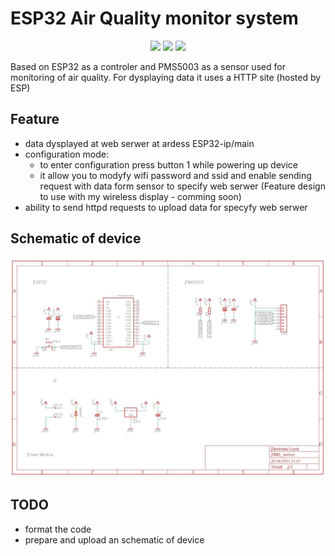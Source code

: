 # ESP32 Air Quality monitor system
<p align="center">
  <img src="https://img.shields.io/badge/Made_by-SL20032-orange"/>
  <img src="https://img.shields.io/badge/Version-1.0-green"/>
  <img src="https://img.shields.io/badge/Platform-ESP32-blue"/>
</p>
Based on ESP32 as a controler and PMS5003 as a sensor used for monitoring of air quality. 
For dysplaying data it uses a HTTP site (hosted by ESP) 

## Feature
- data dysplayed at web serwer at ardess ESP32-ip/main
- configuration mode:
   - to enter configuration press button 1 while powering up device
   - it allow you to modyfy wifi password and ssid and enable sending request with data form sensor 
     to specify web serwer (Feature design to use with my wireless display - comming soon)
- ability to send httpd requests to upload data for specyfy web serwer

## Schematic of device

![](schematic/PMS_sensor.jpg)

## TODO
- format the code
- prepare and upload an schematic of device
